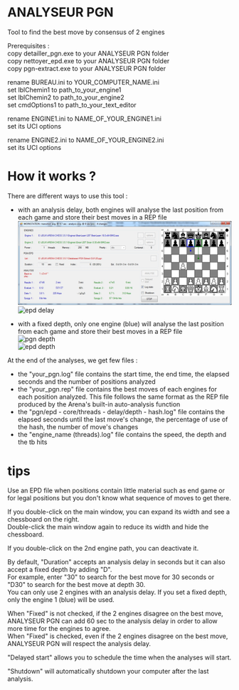 # ANALYSEUR PGN
Tool to find the best move by consensus of 2 engines

Prerequisites :<br>
copy detailler_pgn.exe to your ANALYSEUR PGN folder<br>
copy nettoyer_epd.exe to your ANALYSEUR PGN folder<br>
copy pgn-extract.exe to your ANALYSEUR PGN folder<p>

rename BUREAU.ini to YOUR_COMPUTER_NAME.ini<br>
set lblChemin1 to path_to_your_engine1<br>
set lblChemin2 to path_to_your_engine2<br>
set cmdOptions1 to path_to_your_text_editor<p>

rename ENGINE1.ini to NAME_OF_YOUR_ENGINE1.ini<br>
set its UCI options<p>

rename ENGINE2.ini to NAME_OF_YOUR_ENGINE2.ini<br>
set its UCI options<p>

# How it works ?
There are different ways to use this tool :<br>
- with an analysis delay, both engines will analyse the last position from each game and store their best moves in a REP file<br>
![pgn delay](https://github.com/chris13300/ANALYSEUR_PGN/blob/main/ANALYSEUR%20PGN/bin/x64/Debug/pgn_delay.jpg)<br>
![epd delay](https://github.com/chris13300/ANALYSEUR_PGN/tree/main/ANALYSEUR%20PGN/bin/x64/Debug/epd_delay.jpg)<p>
  
- with a fixed depth, only one engine (blue) will analyse the last position from each game and store their best moves in a REP file<br>
![pgn depth](https://github.com/chris13300/ANALYSEUR_PGN/tree/main/ANALYSEUR%20PGN/bin/x64/Debug/pgn_depth.jpg)<br>
![epd depth](https://github.com/chris13300/ANALYSEUR_PGN/tree/main/ANALYSEUR%20PGN/bin/x64/Debug/epd_depth.jpg)<p>

At the end of the analyses, we get few files :<br>
- the "your_pgn.log" file contains the start time, the end time, the elapsed seconds and the number of positions analyzed<br>
- the "your_pgn.rep" file contains the best moves of each engines for each position analyzed. This file follows the same format as the REP file produced by the Arena's built-in auto-analysis function<br>
- the "pgn/epd - core/threads - delay/depth - hash.log" file contains the elapsed seconds until the last move's change, the percentage of use of the hash, the number of move's changes<br>
- the "engine_name (threads).log" file contains the speed, the depth and the tb hits<p>

# tips
Use an EPD file when positions contain little material such as end  game or for legal positions but you don't know what sequence of moves to get there.<p>

If you double-click on the main window, you can expand its width and see a chessboard on the right.<br>
Double-click the main window again to reduce its width and hide the chessboard.<p>

If you double-click on the 2nd engine path, you can deactivate it.<p>

By default, "Duration" accepts an analysis delay in seconds but it can also accept a fixed depth by adding "D".<br>
For example, enter "30" to search for the best move for 30 seconds or "D30" to search for the best move at depth 30.<br>
You can only use 2 engines with an analysis delay. If you set a fixed depth, only the engine 1 (blue) will be used.<p>

When "Fixed" is not checked, if the 2 engines disagree on the best move, ANALYSEUR PGN can add 60 sec to the analysis delay in order to allow more time for the engines to agree.<br>
When "Fixed" is checked, even if the 2 engines disagree on the best move, ANALYSEUR PGN will respect the analysis delay.<p>

"Delayed start" allows you to schedule the time when the analyses will start.<p>

"Shutdown" will automatically shutdown your computer after the last analysis.<p>
